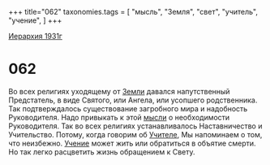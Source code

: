+++
title="062"
taxonomies.tags = [
"мысль",
"Земля",
"свет",
"учитель",
"учение",
]
+++

[Иерархия 1931г](/agni/19312)

# 062
Во всех религиях уходящему от [Земли](/tags/Земля) давался напутственный Предстатель, в виде Святого, или Ангела, или усопшего родственника. Так подтверждалось существование загробного мира и надобность Руководителя. Надо привыкать к этой [мысли](/tags/мысль) о необходимости Руководителя. Так во всех религиях устанавливалось Наставничество и Учительство. Потому, когда говорим об [Учителе](/tags/учитель), Мы напоминаем о том, что неизбежно. [Учение](/tags/учение) может жить или обратиться в объятие смерти. Но так легко расцветить жизнь обращением к Свету.   

